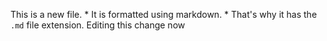 This is a new file. * It is formatted using markdown. * That's why it has the `.md` file extension.
Editing this change now
